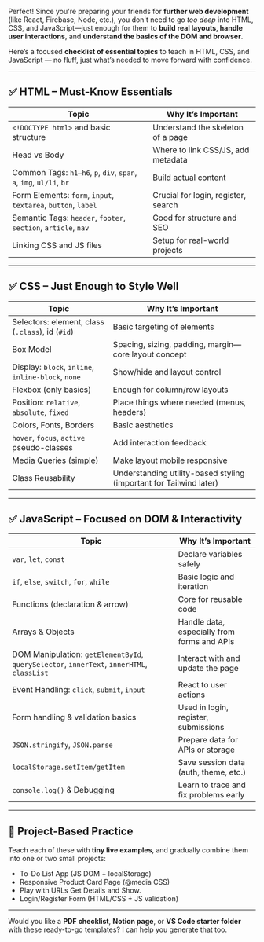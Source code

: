 Perfect! Since you're preparing your friends for **further web development** (like React, Firebase, Node, etc.), you don't need to go *too deep* into HTML, CSS, and JavaScript—just enough for them to **build real layouts, handle user interactions**, and **understand the basics of the DOM and browser**.

Here’s a focused **checklist of essential topics** to teach in HTML, CSS, and JavaScript — no fluff, just what’s needed to move forward with confidence.

---

## ✅ **HTML – Must-Know Essentials**

| Topic | Why It’s Important |
| ----- | ------------------ |
| `<!DOCTYPE html>` and basic structure | Understand the skeleton of a page |
| Head vs Body | Where to link CSS/JS, add metadata |
| Common Tags: `h1–h6`, `p`, `div`, `span`, `a`, `img`, `ul/li`, `br` | Build actual content |
| Form Elements: `form`, `input`, `textarea`, `button`, `label` | Crucial for login, register, search |
| Semantic Tags: `header`, `footer`, `section`, `article`, `nav` | Good for structure and SEO |
| Linking CSS and JS files | Setup for real-world projects |

---

## ✅ **CSS – Just Enough to Style Well**

| Topic | Why It’s Important |
| ----- | ------------------ |
| Selectors: element, class (`.class`), id (`#id`)   | Basic targeting of elements |
| Box Model | Spacing, sizing, padding, margin—core layout concept |
| Display: `block`, `inline`, `inline-block`, `none` | Show/hide and layout control |
| Flexbox (only basics) | Enough for column/row layouts |
| Position: `relative`, `absolute`, `fixed` | Place things where needed (menus, headers) |
| Colors, Fonts, Borders | Basic aesthetics |
| `hover`, `focus`, `active` pseudo-classes | Add interaction feedback |
| Media Queries (simple) | Make layout mobile responsive |
| Class Reusability | Understanding utility-based styling (important for Tailwind later) |
---

## ✅ **JavaScript – Focused on DOM & Interactivity**

| Topic | Why It’s Important |
| ----- | ------------------ |
| `var`, `let`, `const` | Declare variables safely |
| `if`, `else`, `switch`, `for`, `while` | Basic logic and iteration |
| Functions (declaration & arrow) | Core for reusable code |
| Arrays & Objects | Handle data, especially from forms and APIs |
| DOM Manipulation: `getElementById`, `querySelector`, `innerText`, `innerHTML`, `classList` | Interact with and update the page |
| Event Handling: `click`, `submit`, `input` | React to user actions |
| Form handling & validation basics | Used in login, register, submissions |
| `JSON.stringify`, `JSON.parse` | Prepare data for APIs or storage |
| `localStorage.setItem/getItem` | Save session data (auth, theme, etc.) |
| `console.log()` & Debugging | Learn to trace and fix problems early |

---

## 🎯 Project-Based Practice

Teach each of these with **tiny live examples**, and gradually combine them into one or two small projects:

* To-Do List App (JS DOM + localStorage)
* Responsive Product Card Page (@media CSS)
* Play with URLs Get Details and Show.
* Login/Register Form (HTML/CSS + JS validation)
---

Would you like a **PDF checklist**, **Notion page**, or **VS Code starter folder** with these ready-to-go templates? I can help you generate that too.
